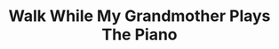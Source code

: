 ---
title: "Walk While My Grandmother Plays The Piano"
description: "A game about walking and sometimes crying"
longDescription: "This is a game I made after my grandfather passed away. Expressed through the music and words of my beautiful grandmother, Martha. It's only small, but it helped me grieve."
pubDate: 2022-11-01
youtubeId: "HOYy_jmzUSg"
imgURL: "https://shared.fastly.steamstatic.com/store_item_assets/steam/apps/2176940/ss_b7811b9e39e7b8015c24fe4dd2a48c1bc950398a.600x338.jpg"
imgLink: "https://store.steampowered.com/app/2176940/Walk_While_My_Grandmother_Plays_The_Piano/"
episodeNumber: 2
summary: ""
aiDiscussion: "/audio/AI Open Source, Vienna Housing_ A Discussion.wav"
tags:
  - "Game Dev"
  - "C#"
  - "Gaming"
citations:
  - title: "Steam - Walk While My Grandmother Plays The Piano"
    url: "https://store.steampowered.com/app/2176940/Walk_While_My_Grandmother_Plays_The_Piano/"
  - title: "Epimetheus Digital"
    url: "https://epimetheus.digital"

---
